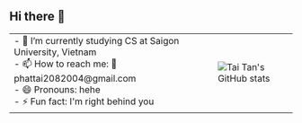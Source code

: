 ## Hi there 👋
<table>
  <tr>
    <td>
      - 🌱 I’m currently studying CS at Saigon University, Vietnam<br>
      - 📫 How to reach me: 📨 phattai2082004@gmail.com<br>
      - 😄 Pronouns: hehe<br>
      - ⚡ Fun fact: I'm right behind you
    </td>
    <td>
      <img src="https://github-readme-stats.vercel.app/api?username=Taihailua&theme=dark&show_icons=true" alt="Tai Tan's GitHub stats"/>
    </td>
  </tr>
</table>
<!--
**Taihailua/Taihailua** is a ✨ _special_ ✨ repository because its `README.md` (this file) appears on your GitHub profile.

Here are some ideas to get you started:

- 🔭 I’m currently working on ...
- 🌱 I’m currently learning ...
- 👯 I’m looking to collaborate on ...
- 🤔 I’m looking for help with ...
- 💬 Ask me about ...
- 📫 How to reach me: ...
- 😄 Pronouns: ...
- ⚡ Fun fact: ...
-->
